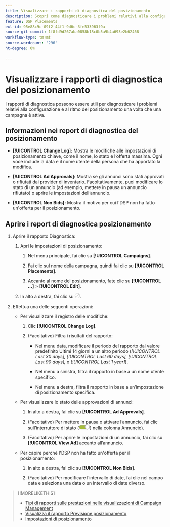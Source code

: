 ```yaml
---
title: Visualizzare i rapporti di diagnostica del posizionamento
description: Scopri come diagnosticare i problemi relativi alla configurazione e alla velocità del posizionamento.
feature: DSP Placements
exl-id: 95e88c9c-09f2-44f1-9d6c-3fe533963f9a
source-git-commit: 1f8fd9d267aba0858b18c0b5a9b4a693e2b62468
workflow-type: tm+mt
source-wordcount: '296'
ht-degree: 0%

---
```


# Visualizzare i rapporti di diagnostica del posizionamento

<!-- Does this really belong in the Campaign Management > Reports section or in the Placements section? -->

I rapporti di diagnostica possono essere utili per diagnosticare i problemi relativi alla configurazione e al ritmo del posizionamento una volta che una campagna è attiva.

## Informazioni nei report di diagnostica del posizionamento

* **[!UICONTROL Change Log]:** Mostra le modifiche alle impostazioni di posizionamento chiave, come il nome, lo stato e l’offerta massima. Ogni voce include la data e il nome utente della persona che ha apportato la modifica.

* **[!UICONTROL Ad Approvals]:** Mostra se gli annunci sono stati approvati o rifiutati dai provider di inventario. Facoltativamente, puoi modificare lo stato di un annuncio (ad esempio, mettere in pausa un annuncio rifiutato) o aprire le impostazioni dell’annuncio.

* **[!UICONTROL Non Bids]:** Mostra il motivo per cui l&#39;DSP non ha fatto un&#39;offerta per il posizionamento.

## Aprire i report di diagnostica posizionamento

1. Aprire il rapporto Diagnostica:

   1. Apri le impostazioni di posizionamento:

      1. Nel menu principale, fai clic su **[!UICONTROL Campaigns]**.

      1. Fai clic sul nome della campagna, quindi fai clic su **[!UICONTROL Placements]**.

      1. Accanto al nome del posizionamento, fate clic su  **[!UICONTROL ...]** > **[!UICONTROL Edit]**.

   1. In alto a destra, fai clic su ![Diagnostica posizionamento](/help/dsp/assets/placement-diagnostics.png).

1. Effettua una delle seguenti operazioni:

   * Per visualizzare il registro delle modifiche:

      1. Clic **[!UICONTROL Change Log]**.

      1. (Facoltativo) Filtra i risultati del rapporto:

         * Nel menu data, modificare il periodo del rapporto dal valore predefinito Ultimi 14 giorni a un altro periodo (*[!UICONTROL Last 30 days],* *[!UICONTROL Last 60 days],* *[!UICONTROL Last 90 days],* o *[!UICONTROL Last 1 year]*).

         * Nel menu a sinistra, filtra il rapporto in base a un nome utente specifico.

         * Nel menu a destra, filtra il rapporto in base a un’impostazione di posizionamento specifica.

   * Per visualizzare lo stato delle approvazioni di annunci:

      1. In alto a destra, fai clic su **[!UICONTROL Ad Approvals]**.

      1. (Facoltativo) Per mettere in pausa o attivare l’annuncio, fai clic sull’interruttore di stato (![Interruttore di stato](/help/dsp/assets/status-switch.png)) nella colonna Annuncio).

      1. (Facoltativo) Per aprire le impostazioni di un annuncio, fai clic su **[!UICONTROL View Ad]** accanto all’annuncio.

   * Per capire perché l&#39;DSP non ha fatto un&#39;offerta per il posizionamento:

      1. In alto a destra, fai clic su **[!UICONTROL Non Bids]**.

      1. (Facoltativo) Per modificare l’intervallo di date, fai clic nel campo data e seleziona una data o un intervallo di date diverso.

<!-- Later, add link to >* Definitions for NBRs (Reading No Bid Reports (NBRs)) -->

>[!MORELIKETHIS]
>
>* [Tipi di rapporti sulle prestazioni nelle visualizzazioni di Campaign Management](campaign-reports-about.md)
>* [Visualizza il rapporto Previsione posizionamento](/help/dsp/campaign-management/reports/placement-forecast.md)
>* [Impostazioni di posizionamento](/help/dsp/campaign-management/placements/placement-settings.md)
